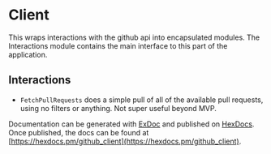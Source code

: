 # Client

This wraps interactions with the github api into encapsulated modules. The Interactions module contains the main interface to this part of the application.

## Interactions

- `FetchPullRequests` does a simple pull of all of the available pull requests, using no filters or anything. Not super useful beyond MVP.

Documentation can be generated with [ExDoc](https://github.com/elixir-lang/ex_doc)
and published on [HexDocs](https://hexdocs.pm). Once published, the docs can
be found at [https://hexdocs.pm/github_client](https://hexdocs.pm/github_client).


